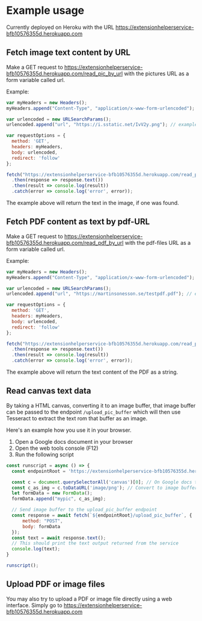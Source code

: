 # Example usage

Currently deployed on Heroku with the URL https://extensionhelperservice-bfb10576355d.herokuapp.com

## Fetch image text content by URL

Make a GET request to https://extensionhelperservice-bfb10576355d.herokuapp.com/read_pic_by_url with the pictures URL as a form variable called url.

Example:

```javascript
var myHeaders = new Headers();
myHeaders.append("Content-Type", "application/x-www-form-urlencoded");

var urlencoded = new URLSearchParams();
urlencoded.append("url", "https://i.sstatic.net/IvV2y.png"); // example image URL

var requestOptions = {
  method: 'GET',
  headers: myHeaders,
  body: urlencoded,
  redirect: 'follow'
};

fetch("https://extensionhelperservice-bfb10576355d.herokuapp.com/read_pic_by_url", requestOptions)
  .then(response => response.text())
  .then(result => console.log(result))
  .catch(error => console.log('error', error));
```

The example above will return the text in the image, if one was found.

## Fetch PDF content as text by pdf-URL

Make a GET request to https://extensionhelperservice-bfb10576355d.herokuapp.com/read_pdf_by_url with the pdf-files URL as a form variable called url.

Example:

```javascript
var myHeaders = new Headers();
myHeaders.append("Content-Type", "application/x-www-form-urlencoded");

var urlencoded = new URLSearchParams();
urlencoded.append("url", "https://martinsonesson.se/testpdf.pdf"); // example PDF url

var requestOptions = {
  method: 'GET',
  headers: myHeaders,
  body: urlencoded,
  redirect: 'follow'
};

fetch("https://extensionhelperservice-bfb10576355d.herokuapp.com/read_pdf_by_url", requestOptions)
  .then(response => response.text())
  .then(result => console.log(result))
  .catch(error => console.log('error', error));
```

The example above will return the text content of the PDF as a string.

## Read canvas text data

By taking a HTML canvas, converting it to an image buffer, that image buffer can be passed to the endpoint `/upload_pic_buffer` which will then use Tesseract to extract the text rom that buffer as an image.

Here's an example how you use it in your browser.

1. Open a Google docs document in your browser
2. Open the web tools console (F12)
3. Run the following script

```javascript
const runscript = async () => {
  const endpointRoot = 'https://extensionhelperservice-bfb10576355d.herokuapp.com';

  const c = document.querySelectorAll('canvas')[0]; // On Google docs the page in view is a canvas element, this will get the canvas element
  const c_as_img = c.toDataURL('image/png'); // Convert to image buffer
  let formData = new FormData();
  formData.append("mypic", c_as_img);

  // Send image buffer to the upload_pic_buffer endpoint
  const response = await fetch(`${endpointRoot}/upload_pic_buffer`, {
      method: "POST",
      body: formData
  });
  const text = await response.text();
  // This should print the text output returned from the service
  console.log(text);
}

runscript();
```

## Upload PDF or image files

You may also try to upload a PDF or image file directly using a web interface. Simply go to https://extensionhelperservice-bfb10576355d.herokuapp.com